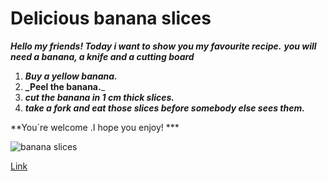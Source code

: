 # Delicious banana slices



***Hello my friends! Today i want to show you my favourite recipe.***
***you will need a banana, a knife and a cutting board***
1. ***Buy a yellow banana.***
2. **_Peel the banana.**_
3. ***cut the banana in 1 cm thick slices.***
4. ***take a fork and eat those slices before somebody else sees them.***

**You´re welcome .I hope you enjoy! ***

![banana slices](https://www.eatthis.com/wp-content/uploads/sites/4/2020/12/banana-slices-1.jpg)



[Link](https://cuidateplus.marca.com/alimentacion/nutricion/2021/10/24/platano-canarias-mejor-opcion-banana-179203.html)

